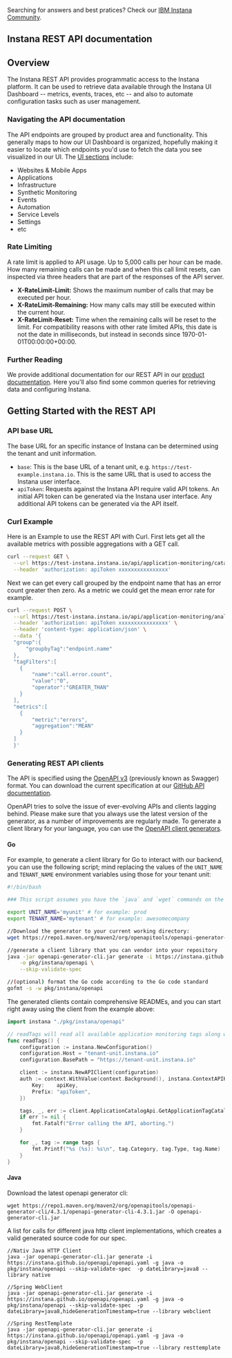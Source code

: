 Searching for answers and best pratices? Check our [IBM Instana Community](https://community.ibm.com/community/user/aiops/communities/community-home?CommunityKey=58f324a3-3104-41be-9510-5b7c413cc48f).

## Instana REST API documentation

## Overview
The Instana REST API provides programmatic access to the Instana platform. It can be used to retrieve data available through the Instana UI Dashboard -- metrics, events, traces, etc -- and also to automate configuration tasks such as user management.

### Navigating the API documentation
The API endpoints are grouped by product area and functionality. This generally maps to how our UI Dashboard is organized, hopefully making it easier to locate which endpoints you'd use to fetch the data you see visualized in our UI. The [UI sections](https://www.ibm.com/docs/en/instana-observability/current?topic=working-user-interface#navigation-menu) include:
- Websites & Mobile Apps
- Applications
- Infrastructure
- Synthetic Monitoring
- Events
- Automation
- Service Levels
- Settings
- etc

### Rate Limiting
A rate limit is applied to API usage. Up to 5,000 calls per hour can be made. How many remaining calls can be made and when this call limit resets, can inspected via three headers that are part of the responses of the API server.

- **X-RateLimit-Limit:** Shows the maximum number of calls that may be executed per hour.
- **X-RateLimit-Remaining:** How many calls may still be executed within the current hour.
- **X-RateLimit-Reset:** Time when the remaining calls will be reset to the limit. For compatibility reasons with other rate limited APIs, this date is not the date in milliseconds, but instead in seconds since 1970-01-01T00:00:00+00:00.

### Further Reading
We provide additional documentation for our REST API in our [product documentation](https://www.ibm.com/docs/en/instana-observability/current?topic=apis-web-rest-api). Here you'll also find some common queries for retrieving data and configuring Instana.

## Getting Started with the REST API

### API base URL
The base URL for an specific instance of Instana can be determined using the tenant and unit information.
- `base`: This is the base URL of a tenant unit, e.g. `https://test-example.instana.io`. This is the same URL that is used to access the Instana user interface.
- `apiToken`: Requests against the Instana API require valid API tokens. An initial API token can be generated via the Instana user interface. Any additional API tokens can be generated via the API itself.

### Curl Example
Here is an Example to use the REST API with Curl. First lets get all the available metrics with possible aggregations with a GET call.

```bash
curl --request GET \
  --url https://test-instana.instana.io/api/application-monitoring/catalog/metrics \
  --header 'authorization: apiToken xxxxxxxxxxxxxxxx'
```

Next we can get every call grouped by the endpoint name that has an error count greater then zero. As a metric we could get the mean error rate for example.

```bash
curl --request POST \
  --url https://test-instana.instana.io/api/application-monitoring/analyze/call-groups \
  --header 'authorization: apiToken xxxxxxxxxxxxxxxx' \
  --header 'content-type: application/json' \
  --data '{
  "group":{
      "groupbyTag":"endpoint.name"
  },
  "tagFilters":[
  	{
  		"name":"call.error.count",
  		"value":"0",
  		"operator":"GREATER_THAN"
  	}
  ],
  "metrics":[
  	{
  		"metric":"errors",
  		"aggregation":"MEAN"
  	}
  ]
  }'
```

### Generating REST API clients

The API is specified using the [OpenAPI v3](https://github.com/OAI/OpenAPI-Specification) (previously known as Swagger) format.
You can download the current specification at our [GitHub API documentation](https://instana.github.io/openapi/openapi.yaml).

OpenAPI tries to solve the issue of ever-evolving APIs and clients lagging behind. Please make sure that you always use the latest version of the generator, as a number of improvements are regularly made.
To generate a client library for your language, you can use the [OpenAPI client generators](https://github.com/OpenAPITools/openapi-generator).

#### Go
For example, to generate a client library for Go to interact with our backend, you can use the following script; mind replacing the values of the `UNIT_NAME` and `TENANT_NAME` environment variables using those for your tenant unit:

```bash
#!/bin/bash

### This script assumes you have the `java` and `wget` commands on the path

export UNIT_NAME='myunit' # for example: prod
export TENANT_NAME='mytenant' # for example: awesomecompany

//Download the generator to your current working directory:
wget https://repo1.maven.org/maven2/org/openapitools/openapi-generator-cli/4.3.1/openapi-generator-cli-4.3.1.jar -O openapi-generator-cli.jar --server-variables "tenant=${TENANT_NAME},unit=${UNIT_NAME}"

//generate a client library that you can vendor into your repository
java -jar openapi-generator-cli.jar generate -i https://instana.github.io/openapi/openapi.yaml -g go \
    -o pkg/instana/openapi \
    --skip-validate-spec

//(optional) format the Go code according to the Go code standard
gofmt -s -w pkg/instana/openapi
```

The generated clients contain comprehensive READMEs, and you can start right away using the client from the example above:

```go
import instana "./pkg/instana/openapi"

// readTags will read all available application monitoring tags along with their type and category
func readTags() {
	configuration := instana.NewConfiguration()
	configuration.Host = "tenant-unit.instana.io"
	configuration.BasePath = "https://tenant-unit.instana.io"

	client := instana.NewAPIClient(configuration)
	auth := context.WithValue(context.Background(), instana.ContextAPIKey, instana.APIKey{
		Key:    apiKey,
		Prefix: "apiToken",
	})

	tags, _, err := client.ApplicationCatalogApi.GetApplicationTagCatalog(auth)
	if err != nil {
		fmt.Fatalf("Error calling the API, aborting.")
	}

	for _, tag := range tags {
		fmt.Printf("%s (%s): %s\n", tag.Category, tag.Type, tag.Name)
	}
}
```

#### Java
Download the latest openapi generator cli:
```
wget https://repo1.maven.org/maven2/org/openapitools/openapi-generator-cli/4.3.1/openapi-generator-cli-4.3.1.jar -O openapi-generator-cli.jar
```

A list for calls for different java http client implementations, which creates a valid generated source code for our spec.
```
//Nativ Java HTTP Client
java -jar openapi-generator-cli.jar generate -i https://instana.github.io/openapi/openapi.yaml -g java -o pkg/instana/openapi --skip-validate-spec  -p dateLibrary=java8 --library native

//Spring WebClient
java -jar openapi-generator-cli.jar generate -i https://instana.github.io/openapi/openapi.yaml -g java -o pkg/instana/openapi --skip-validate-spec  -p dateLibrary=java8,hideGenerationTimestamp=true --library webclient

//Spring RestTemplate
java -jar openapi-generator-cli.jar generate -i https://instana.github.io/openapi/openapi.yaml -g java -o pkg/instana/openapi --skip-validate-spec  -p dateLibrary=java8,hideGenerationTimestamp=true --library resttemplate

```
